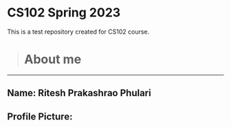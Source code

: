 # CS102 Spring 2023

This is a test repository created for CS102 course. 
># About me
***
## Name: Ritesh Prakashrao Phulari
## Profile Picture: 
